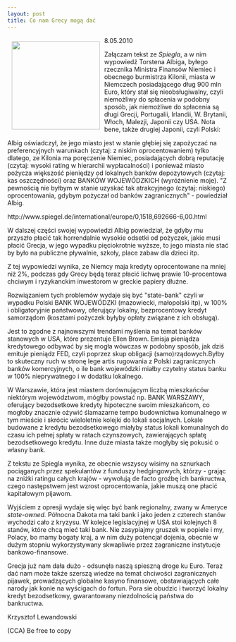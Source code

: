 ```yaml
---
layout: post
title: Co nam Grecy mogą dać
---
```


<p><img src="{{site.baseurl}}\articles\pictures\465.greece4.jpg" align="left" style="margin: 10px 10px" width="200"><!--30-->
8.05.2010</p><p>Załączam tekst ze <i>Spiegla</i>, a w nim wypowiedź Torstena Albiga, byłego rzecznika Ministra Finansów Niemiec i obecnego burmistrza Kilonii, miasta w Niemczech posiadającego dług 900 mln Euro, który stał się nieobsługiwalny, czyli niemożliwy do spłacenia w podobny sposób, jak niemożliwe do spłacenia są długi Grecji, Portugalii, Irlandii, W. Brytanii, Włoch, Malezji, Japonii czy USA. Nota bene, także drugiej Japonii, czyli Polski:</p><p>Albig oświadczył, że jego miasto jest w stanie głębiej się zapożyczać na preferencyjnych warunkach (czytaj: z niskim oprocentowaniem) tylko dlatego, ze Kilonia ma poręczenie Niemiec, posiadających dobrą reputację (czytaj: wysoki rating w hierarchii wypłacalności) i ponieważ miasto pożycza większość pieniędzy od lokalnych banków depozytowych (czytaj: kas oszczędności) oraz BANKÓW WOJEWÓDZKICH (wyróżnienie moje). "Z pewnością nie byłbym w stanie uzyskać tak atrakcyjnego (czytaj: niskiego) oprocentowania, gdybym pożyczał od banków zagranicznych" - powiedział Albig.</p><p>http://www.spiegel.de/international/europe/0,1518,692666-6,00.html</p><p>W dalszej części swojej wypowiedzi Albig powiedział, że gdyby mu przyszło płacić tak horrendalnie wysokie odsetki od pożyczek, jakie musi płacić Grecja, w jego wypadku pięciokrotnie wyższe, to jego miasta nie stać by było na publiczne pływalnie, szkoły, place zabaw dla dzieci itp.</p><p>Z tej wypowiedzi wynika, ze Niemcy maja kredyty oprocentowane na mniej niż 2%, podczas gdy Grecy będą teraz płacić lichwę prawie 10-procentowa chciwym i ryzykanckim inwestorom w greckie papiery dłużne.</p><p>Rozwiązaniem tych problemów wydaje się być "state-bank" czyli w wypadku Polski BANK WOJEWÓDZKI (mazowiecki, małopolski itp), w 100% i obligatoryjnie państwowy, oferujący lokalny, bezprocentowy kredyt samorządom (kosztami pożyczek byłyby opłaty związane z ich obsługą).</p><p>Jest to zgodne z najnowszymi trendami myślenia na temat banków stanowych w USA, które prezentuje Ellen Brown. Emisja pieniądza kredytowego odbywać by się mogła wówczas w podobny sposób, jak dziś emituje pieniądz FED, czyli poprzez skup obligacji (samo)rządowych.Byłby to skuteczny ruch w stronę lege artis rugowania z Polski zagranicznych banków komercyjnych, o ile bank wojewódzki miałby czytelny status banku w 100% nieprywatnego i w dodatku lokalnego.</p><p>W Warszawie, która jest miastem dorównującym liczbą mieszkańców niektórym województwom, mógłby powstać np. BANK WARSZAWY, oferujący bezodsetkowe kredyty hipoteczne swoim mieszkańcom, co mogłoby znacznie ożywić ślamazarne tempo budownictwa komunalnego w tym mieście i skrócic wieloletnie kolejki do lokali socjalnych. Lokale budowane z kredytu bezodsetkowego miałyby status lokali komunalnych do czasu ich pełnej spłaty w ratach czynszowych, zawierających spłatę bezodsetkowego kredytu. Inne duże miasta także mogłyby się pokusić o własny bank.</p><p>Z tekstu ze Spiegla wynika, ze obecnie wszyscy wisimy na sznurkach pociąganych przez spekulantów z funduszy hedgingowych, którzy - grając na zniżki ratingu całych krajów - wywołują de facto groźbę ich bankructwa, czego następstwem jest wzrost oprocentowania, jakie muszą one płacić kapitałowym pijawom.</p><p>Wyjściem z opresji wydaje się więc być bank regionalny, zwany w Ameryce <i>state-owned.</i> Północna Dakota ma taki bank i jako jeden z czterech stanów wychodzi cało z kryzysu. W kolejce legislacyjnej w USA stoi kolejnych 8 stanów, które chcą mieć taki bank. Nie zasypiajmy gruszek w popiele i my, Polacy, bo mamy bogaty kraj, a w nim duży potencjał dojenia, obecnie w dużym stopniu wykorzystywany skwapliwie przez zagraniczne instytucje bankowo-finansowe.</p><p>Grecja już nam dała dużo - odsunęła naszą spieszną droge ku Euro. Teraz dać nam może także szerszą wiedze na temat chciwości zagranicznych pijawek, prowadzących globalne kasyno finansowe, obstawiających całe narody jak konie na wyścigach do fortun. Pora sie obudzic i tworzyć lokalny kredyt bezodsetkowy, gwarantowany niezdolnością państwa do bankructwa. </p><p>Krzysztof Lewandowski</p><p>(CCA) Be free to copy</p>